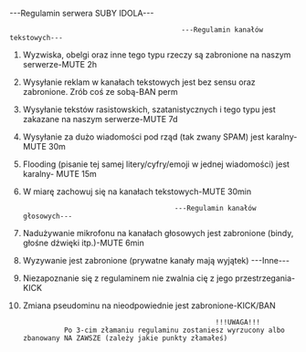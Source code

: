  
   ---Regulamin serwera SUBY IDOLA---
                            
                            
                                              ---Regulamin kanałów tekstowych---
  1. Wyzwiska, obelgi oraz inne tego typu rzeczy są zabronione na naszym serwerze-MUTE 2h
  2. Wysyłanie reklam w kanałach tekstowych jest bez sensu oraz zabronione. Zrób coś ze sobą-BAN perm
  3. Wysyłanie tekstów rasistowskich, szatanistycznych i tego typu jest zakazane na naszym serwerze-MUTE 7d
  4. Wysyłanie za dużo wiadomości pod rząd (tak zwany SPAM) jest karalny-MUTE 30m
  5. Flooding (pisanie tej samej litery/cyfry/emoji w jednej wiadomości) jest karalny- MUTE 15m
  6. W miarę zachowuj się na kanałach tekstowych-MUTE 30min

                                              ---Regulamin kanałów głosowych---
  
  9. Nadużywanie mikrofonu na kanałach głosowych jest zabronione (bindy, głośne dźwięki itp.)-MUTE 6min
  10. Wyzywanie jest zabronione (prywatne kanały mają wyjątek)
                             ---Inne---
  1. Niezapoznanie się z regulaminem nie zwalnia cię z jego przestrzegania-KICK
  2. Zmiana pseudominu na nieodpowiednie jest zabronione-KICK/BAN
                                                        
                                                        
                                                        !!!UWAGA!!!
                   Po 3-cim złamaniu regulaminu zostaniesz wyrzucony albo zbanowany NA ZAWSZE (zależy jakie punkty złamałeś)

